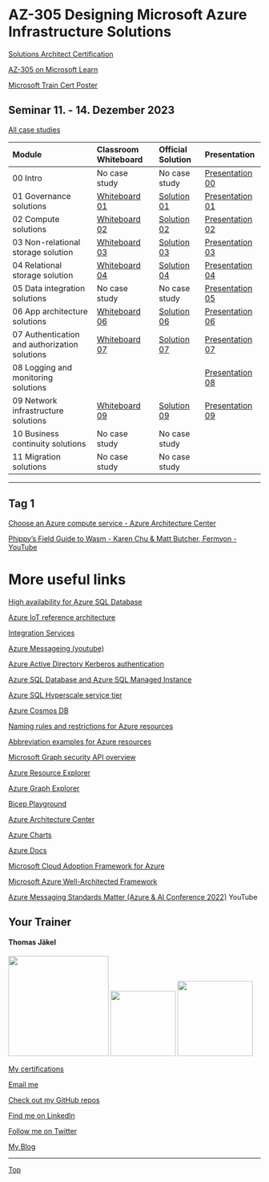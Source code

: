 # AZ-305 Designing Microsoft Azure Infrastructure Solutions


[Solutions Architect Certification](https://docs.microsoft.com/en-us/learn/certifications/azure-solutions-architect/)

[AZ-305 on Microsoft Learn](https://aka.ms/AZ-305StudentMaterials)

[Microsoft Train Cert Poster](https://aka.ms/TrainCertPoster)





## Seminar 11. - 14. Dezember 2023


[All case studies](https://microsoftlearning.github.io/AZ-305-DesigningMicrosoftAzureInfrastructureSolutions/)


| Module  | Classroom Whiteboard | Official Solution | Presentation |
| :-------| :--------------------| :-----------------| :------------|
| 00 Intro                                     | No case study     | No case study   | [Presentation 00](https://github.com/www42/AZ-305/blob/54825a8c11db215058f9cb627f2e9b74fa124ed4/Presentations/AZ-305_00.pdf) |
| 01 Governance solutions                      | [Whiteboard 01](https://github.com/www42/AZ-305/blob/54825a8c11db215058f9cb627f2e9b74fa124ed4/Whiteboards/AZ-305%20Case%201.pdf) | [Solution 01](https://github.com/www42/AZ-305/blob/54825a8c11db215058f9cb627f2e9b74fa124ed4/Solutions/AZ-305-Solution-01.pdf) | [Presentation 01](https://github.com/www42/AZ-305/blob/54825a8c11db215058f9cb627f2e9b74fa124ed4/Presentations/AZ-305_01.pdf) |
| 02 Compute solutions                         | [Whiteboard 02](https://github.com/www42/AZ-305/blob/ce150e5562e1841b053258ee370e5ef1a5928f55/Whiteboards/AZ-305%20Case%202.pdf) | [Solution 02](https://github.com/www42/AZ-305/blob/ce150e5562e1841b053258ee370e5ef1a5928f55/Solutions/AZ-305-Solution-02.pdf) | [Presentation 02](https://github.com/www42/AZ-305/blob/ce150e5562e1841b053258ee370e5ef1a5928f55/Presentations/AZ-305_02.pdf) |
| 03 Non-relational storage solution           | [Whiteboard 03](https://github.com/www42/AZ-305/blob/6116dc5c161ae4b29bf67ee93042d0a12e8d5b1b/Whiteboards/AZ-305%20Case%203.pdf) | [Solution 03](https://github.com/www42/AZ-305/blob/6116dc5c161ae4b29bf67ee93042d0a12e8d5b1b/Solutions/AZ-305-Solution-03.pdf) | [Presentation 03](https://github.com/www42/AZ-305/blob/6116dc5c161ae4b29bf67ee93042d0a12e8d5b1b/Presentations/AZ-305_03.pdf) |
| 04 Relational storage solution               | [Whiteboard 04](https://github.com/www42/AZ-305/blob/6116dc5c161ae4b29bf67ee93042d0a12e8d5b1b/Whiteboards/AZ-305%20Case%204.pdf) | [Solution 04](https://github.com/www42/AZ-305/blob/6116dc5c161ae4b29bf67ee93042d0a12e8d5b1b/Solutions/AZ-305-Solution-04.pdf) | [Presentation 04](https://github.com/www42/AZ-305/blob/6116dc5c161ae4b29bf67ee93042d0a12e8d5b1b/Presentations/AZ-305_04.pdf) |
| 05 Data integration solutions                | No case study     | No case study   | [Presentation 05](https://github.com/www42/AZ-305/blob/6116dc5c161ae4b29bf67ee93042d0a12e8d5b1b/Presentations/AZ-305_05.pdf) |
| 06 App architecture solutions                | [Whiteboard 06](https://github.com/www42/AZ-305/blob/6116dc5c161ae4b29bf67ee93042d0a12e8d5b1b/Whiteboards/AZ-305%20Case%206.pdf) | [Solution 06](https://github.com/www42/AZ-305/blob/6116dc5c161ae4b29bf67ee93042d0a12e8d5b1b/Solutions/AZ-305-Solution-06.pdf) | [Presentation 06](https://github.com/www42/AZ-305/blob/6116dc5c161ae4b29bf67ee93042d0a12e8d5b1b/Presentations/AZ-305_06.pdf) |
| 07 Authentication and authorization solutions| [Whiteboard 07](https://github.com/www42/AZ-305/blob/e83616e7b2849cf6c9c3d29e6338305fd8834f7c/Whiteboards/AZ-305%20Case%207.pdf) | [Solution 07](https://github.com/www42/AZ-305/blob/e83616e7b2849cf6c9c3d29e6338305fd8834f7c/Solutions/AZ-305-Solution-07.pdf) | [Presentation 07](https://github.com/www42/AZ-305/blob/e83616e7b2849cf6c9c3d29e6338305fd8834f7c/Presentations/AZ-305_07.pdf) |
| 08 Logging and monitoring solutions          |  |  | [Presentation 08](https://github.com/www42/AZ-305/blob/86abab4c92feb5521c9bb14098517234d7b2c640/Presentations/AZ-305_08.pdf) |
| 09 Network infrastructure  solutions         | [Whiteboard 09](https://github.com/www42/AZ-305/blob/d8bb68650f07199c300f515e6169921541ca0fa8/Whiteboards/AZ-305%20Case%209.pdf) | [Solution 09](https://github.com/www42/AZ-305/blob/d8bb68650f07199c300f515e6169921541ca0fa8/Solutions/AZ-305-Solution-09.pdf) | [Presentation 09](https://github.com/www42/AZ-305/blob/86abab4c92feb5521c9bb14098517234d7b2c640/Presentations/AZ-305_09.pdf) |
| 10 Business continuity solutions             | No case study     | No case study   |  |
| 11 Migration solutions                       | No case study     | No case study   |  |





---


## Tag 1

[Choose an Azure compute service - Azure Architecture Center](https://learn.microsoft.com/en-us/azure/architecture/guide/technology-choices/compute-decision-tree)

[Phippy’s Field Guide to Wasm - Karen Chu & Matt Butcher, Fermyon - YouTube](https://www.youtube.com/watch?v=eFE6yGufDAA)


# More useful links

[High availability for Azure SQL Database](https://learn.microsoft.com/en-us/azure/azure-sql/database/high-availability-sla?view=azuresql-db&tabs=azure-powershell)

[Azure IoT reference architecture](https://learn.microsoft.com/en-us/azure/architecture/reference-architectures/iot)

[Integration Services](https://azure.microsoft.com/en-us/products/category/integration/)

[Azure Messageing (youtube)](https://www.youtube.com/watch?v=FVOhLqE9fzw)


[Azure Active Directory Kerberos authentication](https://learn.microsoft.com/en-us/azure/storage/files/storage-files-identity-auth-hybrid-identities-enable?tabs=azure-portal#prerequisites)

[Azure SQL Database and Azure SQL Managed Instance](https://learn.microsoft.com/en-us/azure/azure-sql/database/features-comparison)

[Azure SQL Hyperscale service tier](https://learn.microsoft.com/en-us/azure/azure-sql/database/service-tier-hyperscale)

[Azure Cosmos DB](https://learn.microsoft.com/en-us/azure/cosmos-db/)


[Naming rules and restrictions for Azure resources](https://learn.microsoft.com/en-us/azure/azure-resource-manager/management/resource-name-rules)

[Abbreviation examples for Azure resources](https://learn.microsoft.com/en-us/azure/cloud-adoption-framework/ready/azure-best-practices/resource-abbreviations)

[Microsoft Graph security API overview](https://learn.microsoft.com/en-us/graph/security-concept-overview)

[Azure Resource Explorer](https://resources.azure.com/)

[Azure Graph Explorer](https://developer.microsoft.com/en-us/graph/graph-explorer)

[Bicep Playground](https://bicepdemo.z22.web.core.windows.net/)






[Azure Architecture Center](https://docs.microsoft.com/en-us/azure/architecture/)

[Azure Charts](https://https://azurecharts.com/)

[Azure Docs](https://https://docs.microsoft.com/en-us/azure/)

[Microsoft Cloud Adoption Framework for Azure](https://docs.microsoft.com/en-us/azure/cloud-adoption-framework/)

[Microsoft Azure Well-Architected Framework](https://docs.microsoft.com/en-us/azure/architecture/framework/)

[Azure Messaging Standards Matter (Azure & AI Conference 2022)](https://www.youtube.com/watch?v=FVOhLqE9fzw) YouTube




##  Your Trainer
#### Thomas Jäkel

<img src="https://download69118.blob.core.windows.net/anon/Profilbild.jpg" width="200"/>
<a href="https://www.credly.com/badges/466d883d-ecb7-4d26-902e-a97ea1492e4d/public_url"><img src="https://download69118.blob.core.windows.net/anon/microsoft-certified-trainer-2023-2024.png" width="130"/></a>
<a href="https://www.credly.com/badges/fc4737d8-923a-4d37-8f1a-497c08a7c1ff/public_url"><img src="https://download69118.blob.core.windows.net/anon/AAI-badge.png" width="150"/></a>

[My certifications](https://www.credly.com/users/thomas-jakel)

[Email me](mailto:thomas.jaekel@brainymotion.de?subject=AZ-305)

[Check out my GitHub repos](https://github.com/www42)

[Find me on LinkedIn](https://linkedin.com/in/tjkkll)

[Follow me on Twitter](https://twitter.com/tjkkll)

[My Blog](https://blog.az.training)

---

[Top](#az-305-designing-microsoft-azure-infrastructure-solutions)